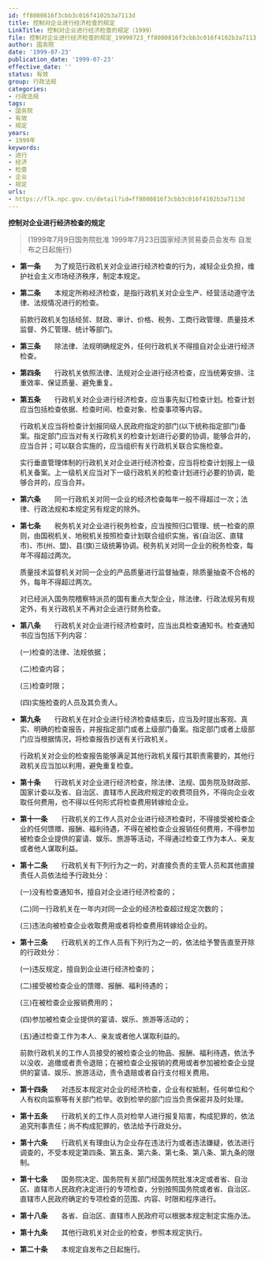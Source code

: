 ```yaml
---
id: ff8080816f3cbb3c016f4102b3a7113d
title: 控制对企业进行经济检查的规定
LinkTitle: 控制对企业进行经济检查的规定（1999）
file: 控制对企业进行经济检查的规定_19990723_ff8080816f3cbb3c016f4102b3a7113d.docx
author: 国务院
date: '1999-07-23'
publication_date: '1999-07-23'
effective_date: ''
status: 有效
group: 行政法规
categories:
- 行政法规
tags:
- 国务院
- 有效
- 规定
years:
- 1999年
keywords:
- 进行
- 经济
- 检查
- 企业
- 规定
urls:
- https://flk.npc.gov.cn/detail?id=ff8080816f3cbb3c016f4102b3a7113d
---
```


**控制对企业进行经济检查的规定**

> (1999年7月9日国务院批准 1999年7月23日国家经济贸易委员会发布 自发布之日起施行)

- **第一条**　　为了规范行政机关对企业进行经济检查的行为，减轻企业负担，维护社会主义市场经济秩序，制定本规定。

- **第二条**　　本规定所称经济检查，是指行政机关对企业生产、经营活动遵守法律、法规情况进行的检查。

  前款行政机关包括经贸、财政、审计、价格、税务、工商行政管理、质量技术监督、外汇管理、统计等部门。

- **第三条**　　除法律、法规明确规定外，任何行政机关不得擅自对企业进行经济检查。

- **第四条**　　行政机关依照法律、法规对企业进行经济检查，应当统筹安排、注重效率、保证质量、避免重复。

- **第五条**　　行政机关对企业进行经济检查，应当事先拟订检查计划。检查计划应当包括检查依据、检查时间、检查对象、检查事项等内容。

  行政机关应当将检查计划报同级人民政府指定的部门(以下统称指定部门)备案。指定部门应当对有关行政机关的检查计划进行必要的协调，能够合并的，应当合并；可以联合实施的，应当组织有关行政机关联合实施检查。

  实行垂直管理体制的行政机关对企业进行经济检查，应当将检查计划报上一级机关备案。上一级机关应当对下一级行政机关的检查计划进行必要的协调，能够合并的，应当合并。

- **第六条**　　同一行政机关对同一企业的经济检查每年一般不得超过一次；法律、行政法规和本规定另有规定的除外。

- **第七条**　　税务机关对企业进行税务检查，应当按照归口管理、统一检查的原则，由国税机关、地税机关按照检查计划联合组织实施，省(自治区、直辖市)、市(州、盟)、县(旗)三级统筹协调。税务机关对同一企业的税务检查，每年不得超过两次。

  质量技术监督机关对同一企业的产品质量进行监督抽查，除质量抽查不合格的外，每年不得超过两次。

  对已经派入国务院稽察特派员的国有重点大型企业，除法律、行政法规另有规定外，有关行政机关不再对企业进行财务检查。

- **第八条**　　行政机关对企业进行经济检查时，应当出具检查通知书。检查通知书应当包括下列内容：

  (一)检查的法律、法规依据；

  (二)检查内容；

  (三)检查时限；

  (四)实施检查的人员及其负责人。

- **第九条**　　行政机关在对企业进行经济检查结束后，应当及时提出客观、真实、明确的检查报告，并报指定部门或者上级部门备案。指定部门或者上级部门应当根据情况，将检查报告抄送有关行政机关。

  行政机关对企业的检查报告能够满足其他行政机关履行其职责需要的，其他行政机关应当加以利用，避免重复检查。

- **第十条**　　行政机关对企业进行经济检查，除法律、法规、国务院及财政部、国家计委以及省、自治区、直辖市人民政府规定的收费项目外，不得向企业收取任何费用，也不得以任何形式将检查费用转嫁给企业。

- **第十一条**　　行政机关的工作人员对企业进行经济检查时，不得接受被检查企业的任何馈赠、报酬、福利待遇，不得在被检查企业报销任何费用，不得参加被检查企业提供的宴请、娱乐、旅游等活动，不得通过检查工作为本人、亲友或者他人谋取利益。

- **第十二条**　　行政机关有下列行为之一的，对直接负责的主管人员和其他直接责任人员依法给予行政处分：

  (一)没有检查通知书，擅自对企业进行经济检查的；

  (二)同一行政机关在一年内对同一企业的经济检查超过规定次数的；

  (三)违法向被检查企业收取费用或者将检查费用转嫁给企业的。

- **第十三条**　　行政机关的工作人员有下列行为之一的，依法给予警告直至开除的行政处分：

  (一)违反规定，擅自到企业进行经济检查的；

  (二)接受被检查企业的馈赠、报酬、福利待遇的；

  (三)在被检查企业报销费用的；

  (四)参加被检查企业提供的宴请、娱乐、旅游等活动的；

  (五)通过检查工作为本人、亲友或者他人谋取利益的。

  前款行政机关的工作人员接受的被检查企业的物品、报酬、福利待遇，依法予以没收、追缴或者责令退赔；在被检查企业报销的费用或者参加被检查企业提供的宴请、娱乐、旅游活动，责令退赔或者自行支付相关费用。

- **第十四条**　　对违反本规定对企业的经济检查，企业有权抵制，任何单位和个人有权向监察等有关部门检举。收到检举的部门应当负责保密并及时处理。

- **第十五条**　　行政机关的工作人员对检举人进行报复陷害，构成犯罪的，依法追究刑事责任；尚不构成犯罪的，依法给予行政处分。

- **第十六条**　　行政机关有理由认为企业存在违法行为或者违法嫌疑，依法进行调查的，不受本规定第四条、第五条、第六条、第七条、第八条、第九条的限制。

- **第十七条**　　国务院决定、国务院有关部门经国务院批准决定或者省、自治区、直辖市人民政府决定进行的专项检查，分别按照国务院或者省、自治区、直辖市人民政府确定的专项检查的范围、内容、时限和程序进行。

- **第十八条**　　各省、自治区、直辖市人民政府可以根据本规定制定实施办法。

- **第十九条**　　其他行政机关对企业的检查，参照本规定执行。

- **第二十条**　　本规定自发布之日起施行。
